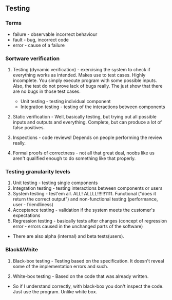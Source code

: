 ## Testing

### Terms
* failure - observable incorrect behaviour
* fault - bug, incorrect code
* error - cause of a failure

### Sortware verification

1. Testing (dynamic verification) - exercising the system to check if 
   everything works as intended. Makes use to test cases. Highly incomplete.
   You simply execute program with some possible inputs. Also, the test do
   not prove lack of bugs really. The just show that there are no bugs in those
   test cases.
   - Unit testing - testing individual component
   - Integration testing - testing of the interactions between components


2. Static verification - Well, basically testing, but trying out all possible
   inputs and outputs and everything. Complete, but can produce a lot of false
   positives.

3. Inspections - code reviews! Depends on people performing the review really.

4. Formal proofs of correctness - not all that great deal, noobs like us 
   aren't qualified enough to do something like that properly.

### Testing granularity levels
1. Unit testing - testing single components
2. Integration testing - testing interactions between components or users
3. System testing - test'em all. ALL! ALLLL!!!!!!1111. Functional ("does it 
   return the correct output") and non-functional testing (performance, 
   user - friendliness)
4. Acceptance testing - validation if the system meets the customer's 
   expectations
5. Regression testing - basically tests after changes (concept of regression
   error - errors caused in the unchanged parts of the software)

- There are also alpha (internal) and beta tests(users).

### Black&White
1. Black-box testing - Testing based on the specification. It doesn't reveal
   some of the implementation errors and such.

2. White-box testing - Based on the code that was already written. 


- So if I understand correctly, with black-box you don't inspect the code.
  Just use the program. Unlike white box.

